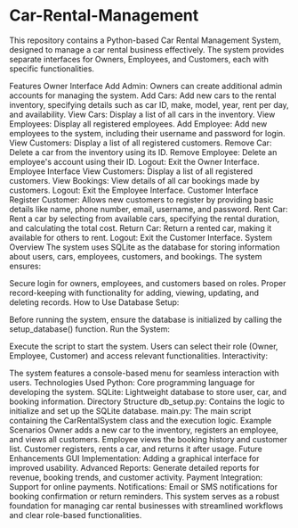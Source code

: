 # Car-Rental-Management
This repository contains a Python-based Car Rental Management System, designed to manage a car rental business effectively. The system provides separate interfaces for Owners, Employees, and Customers, each with specific functionalities.

Features
Owner Interface
Add Admin: Owners can create additional admin accounts for managing the system.
Add Cars: Add new cars to the rental inventory, specifying details such as car ID, make, model, year, rent per day, and availability.
View Cars: Display a list of all cars in the inventory.
View Employees: Display all registered employees.
Add Employee: Add new employees to the system, including their username and password for login.
View Customers: Display a list of all registered customers.
Remove Car: Delete a car from the inventory using its ID.
Remove Employee: Delete an employee's account using their ID.
Logout: Exit the Owner Interface.
Employee Interface
View Customers: Display a list of all registered customers.
View Bookings: View details of all car bookings made by customers.
Logout: Exit the Employee Interface.
Customer Interface
Register Customer: Allows new customers to register by providing basic details like name, phone number, email, username, and password.
Rent Car: Rent a car by selecting from available cars, specifying the rental duration, and calculating the total cost.
Return Car: Return a rented car, making it available for others to rent.
Logout: Exit the Customer Interface.
System Overview
The system uses SQLite as the database for storing information about users, cars, employees, customers, and bookings. The system ensures:

Secure login for owners, employees, and customers based on roles.
Proper record-keeping with functionality for adding, viewing, updating, and deleting records.
How to Use
Database Setup:

Before running the system, ensure the database is initialized by calling the setup_database() function.
Run the System:

Execute the script to start the system. Users can select their role (Owner, Employee, Customer) and access relevant functionalities.
Interactivity:

The system features a console-based menu for seamless interaction with users.
Technologies Used
Python: Core programming language for developing the system.
SQLite: Lightweight database to store user, car, and booking information.
Directory Structure
db_setup.py: Contains the logic to initialize and set up the SQLite database.
main.py: The main script containing the CarRentalSystem class and the execution logic.
Example Scenarios
Owner adds a new car to the inventory, registers an employee, and views all customers.
Employee views the booking history and customer list.
Customer registers, rents a car, and returns it after usage.
Future Enhancements
GUI Implementation: Adding a graphical interface for improved usability.
Advanced Reports: Generate detailed reports for revenue, booking trends, and customer activity.
Payment Integration: Support for online payments.
Notifications: Email or SMS notifications for booking confirmation or return reminders.
This system serves as a robust foundation for managing car rental businesses with streamlined workflows and clear role-based functionalities.
